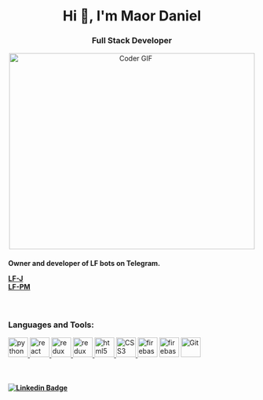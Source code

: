 <h1 align="center">Hi 👋, I'm Maor Daniel</h1>
<h3 align="center">Full Stack Developer</h3>

<p align="center">
    <img src="https://media.giphy.com/media/SWoSkN6DxTszqIKEqv/giphy.gif" alt="Coder GIF" width="500" height="400">
  <p>
      
<h4>
    <p>
        Owner and developer of LF bots on Telegram.
    </p>
    <a href="https://t.me/LFJunior1">
        LF-J
    </a>
    <br/>
    <a href="https://t.me/joinchat/DVhxn1fPpHxAUwBTiXZ8yg">
        LF-PM
    </a>
</h4>

<br/>

<h3 align="left">Languages and Tools:</h3>

<p align="left"> 
    <a href="https://www.python.org" target="_blank"> <img src="https://www.vectorlogo.zone/logos/python/python-icon.svg" alt="python" width="40" height="40"/> </a>
    <a href="https://reactjs.org/" target="_blank"> <img src="https://www.vectorlogo.zone/logos/reactjs/reactjs-icon.svg" alt="react" width="40" height="40"/> </a>
    <a href="https://redux.js.org" target="_blank"> <img src="https://everyday.codes/wp-content/uploads/2020/01/0-U2DmhXYumRyXH6X1.png" alt="redux" width="40" height="40"/> </a>
    <a href="https://getbootstrap.com/" target="_blank"> <img src="https://www.vectorlogo.zone/logos/getbootstrap/getbootstrap-icon.svg" alt="redux" width="40" height="40"/> </a>
    <a href="https://www.w3.org/html/" target="_blank"> <img src="https://www.vectorlogo.zone/logos/w3_html5/w3_html5-icon.svg" alt="html5" width="40" height="40"/> </a>
    <a href="https://www.w3schools.com/css/" target="_blank"> <img src="https://cdn4.iconfinder.com/data/icons/social-media-logos-6/512/121-css3-512.png" alt="CSS3" width="40" height="40"/> </a> 
    <a href="https://firebase.google.com/" target="_blank"> <img src="https://www.vectorlogo.zone/logos/firebase/firebase-icon.svg" alt="firebase" width="40" height="40"/></a> 
    <a href="https://www.heroku.com/" target="_blank"> <img src="https://www.vectorlogo.zone/logos/heroku/heroku-icon.svg" alt="firebase" width="40" height="40"/></a>
    <a href="https://git-scm.com/" target="_blank"> <img src="https://www.vectorlogo.zone/logos/git-scm/git-scm-icon.svg" alt="Git" width="40" height="40"/> </a> 
</p>

<br/>

<p align="center">

   ####       [![Linkedin Badge](https://img.shields.io/badge/-Maor%20Daniel-blue?style=flat&logo=linkedin&link=https://www.linkedin.com/in/maor-daniel-606b84185/)](https://www.linkedin.com/in/maor-daniel-606b84185/) 
</p>

